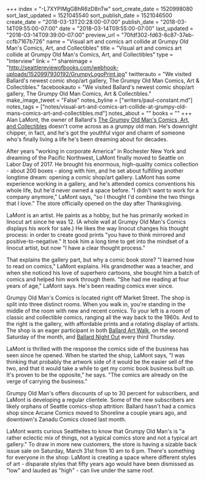 +++
index = "-L7XYPIMgGBhR6zD8nTw"
sort_create_date = 1520998080
sort_last_updated = 1521045540
sort_publish_date = 1521046500
create_date = "2018-03-13T20:28:00-07:00"
publish_date = "2018-03-14T09:55:00-07:00"
date = "2018-03-14T09:55:00-07:00"
last_updated = "2018-03-14T09:39:00-07:00"
preview_url = "70fdf302-fd63-8c87-37eb-ccfb7167b726"
name = "Visual art and comics art collide at Grumpy Old Man's Comics, Art, and Collectibles"
title = "Visual art and comics art collide at Grumpy Old Man's Comics, Art, and Collectibles"
type = "Interview"
link = ""
shareimage = "http://seattlereviewofbooks.com/webhook-uploads/1520997930192/GrumpyLogoPrint.jpg"
twitterauto = "We visited Ballard's newest comic shop/art gallery, The Grumpy Old Man Comics, Art & Collectibles."
facebookauto = "We visited Ballard's newest comic shop/art gallery, The Grumpy Old Man Comics, Art & Collectibles."
make_image_tweet = "False"
notes_byline = ["writers/paul-constant.md"]
notes_tags = ["notes/visual-art-and-comics-art-collide-at-grumpy-old-mans-comics-art-and-collectibles.md"]
notes_about = ""
books = ""
+++
Alan LaMont, the owner of Ballard's [The Grumpy Old Man's Comics, Art, and Collectibles](https://www.facebook.com/LaMontArtsLLC/) doesn't come across as a grumpy old man. He's downright chipper, in fact, and he's got the youthful vigor and charm of someone who's finally living a life he's been dreaming about for decades. 

After years "working in corporate America" in Rochester New York and dreaming of the Pacific Northwest, LaMont finally moved to Seattle on Labor Day of 2017. He brought his enormous, high-quality comics collection - about 200 boxes - along with him, and he set about fulfilling another longtime dream: opening a comic shop/art gallery. LaMont has some experience working in a gallery, and he's attended comics conventions his whole life, but he'd never owned a space before. "I didn't want to work for a company anymore," LaMont says, "so I thought I'd combine the two things that I love." The store officially opened on the day after Thanksgiving.

LaMont is an artist. He paints as a hobby, but he has primarily worked in linocut art since he was 12. (A whole wall at Grumpy Old Man's Comics displays his work for sale.) He likes the way linocut changes his thought process: in order to create good prints "you have to think mirrored and positive-to-negative." It took him a long time to get into the mindset of a linocut artist, but now "I have a clear thought process."

That explains the gallery part, but why a comic book store? "I learned how to read on comics," LaMont explains. His grandmother was a teacher, and when she noticed his love of superhero cartoons, she bought him a batch of comics and helped him work through them. "She had me reading at four years of age," LaMont says. He's been reading comics ever since. 

Grumpy Old Man's Comics is located right off Market Street. The shop is split into three distinct rooms. When you walk in, you're standing in the middle of the room with new and recent comics. To your left is a room of classic and collectible comics, ranging all the way back to the 1960s. And to the right is the gallery, with affordable prints and a rotating display of artists. The shop is an eager participant in both [Ballard Art Walk](http://www.visitballard.com/artwalk/), on the second Saturday of the month, and  [Ballard Night Out](https://www.ballardnightout.com/) every third Thursday. 

LaMont is thrilled with the response the comics side of the business has seen since he opened. When he started the shop, LaMont says, "I was thinking that probably the artwork side of it would be the easier sell of the two, and that it would take a while to get my comic book business built up. It's proven to be the opposite," he says. "The comics are already on the verge of carrying the business."

Grumpy Old Man's offers discounts of up to 30 percent for subscribers, and LaMont is developing a regular clientele. Some of the new subscribers are likely orphans of Seattle comics-shop attrition: Ballard hasn't had a comics shop since Arcane Comics moved to Shoreline a couple years ago, and downtown's Zanadu Comics closed last month.

LaMont wants curious Seattleites to know that Grumpy Old Man's is "a rather eclectic mix of things, not a typical comics store and not a typical art gallery." To draw in more new customers, the store is having a sizable back issue sale on Saturday, March 31st from 10 am to 6 pm. There's something for everyone in the shop: LaMont is creating a space where different styles of art - disparate styles that fifty years ago would have been dismissed as "low" and lauded as "high" - can live under the same roof.
